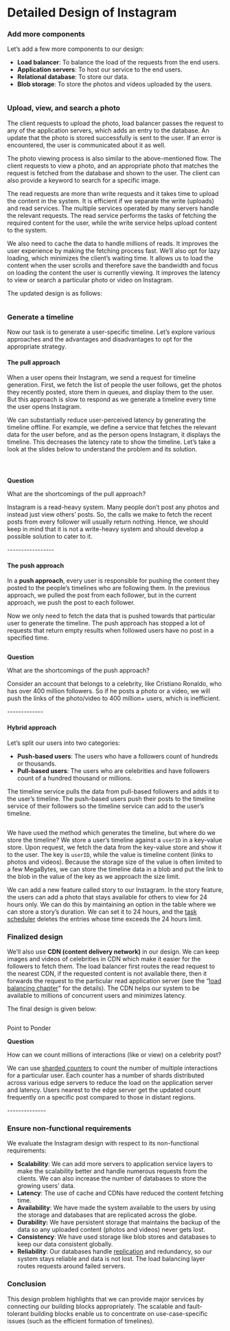# Detailed Design of Instagram

### Add more components <a href="#add-more-components-0" id="add-more-components-0"></a>

Let’s add a few more components to our design:

* **Load balancer**: To balance the load of the requests from the end users.
* **Application servers**: To host our service to the end users.
* **Relational database**: To store our data.
* **Blob storage**: To store the photos and videos uploaded by the users.

<figure><img src="https://kuweiguge.github.io/Grokking-Modern-System-Design-Interview-Gitbook/.gitbook/assets/Screenshot 2023-09-06 at 12.45.42 AM.png" alt=""><figcaption></figcaption></figure>

### Upload, view, and search a photo <a href="#upload-view-and-search-a-photo-0" id="upload-view-and-search-a-photo-0"></a>

The client requests to upload the photo, load balancer passes the request to any of the application servers, which adds an entry to the database. An update that the photo is stored successfully is sent to the user. If an error is encountered, the user is communicated about it as well.

The photo viewing process is also similar to the above-mentioned flow. The client requests to view a photo, and an appropriate photo that matches the request is fetched from the database and shown to the user. The client can also provide a keyword to search for a specific image.

The read requests are more than write requests and it takes time to upload the content in the system. It is efficient if we separate the write (uploads) and read services. The multiple services operated by many servers handle the relevant requests. The read service performs the tasks of fetching the required content for the user, while the write service helps upload content to the system.

We also need to cache the data to handle millions of reads. It improves the user experience by making the fetching process fast. We’ll also opt for lazy loading, which minimizes the client’s waiting time. It allows us to load the content when the user scrolls and therefore save the bandwidth and focus on loading the content the user is currently viewing. It improves the latency to view or search a particular photo or video on Instagram.

The updated design is as follows:

<figure><img src="https://kuweiguge.github.io/Grokking-Modern-System-Design-Interview-Gitbook/.gitbook/assets/Screenshot 2023-09-06 at 12.45.56 AM.png" alt=""><figcaption></figcaption></figure>

### Generate a timeline <a href="#generate-a-timeline-0" id="generate-a-timeline-0"></a>

Now our task is to generate a user-specific timeline. Let’s explore various approaches and the advantages and disadvantages to opt for the appropriate strategy.

#### The pull approach <a href="#the-pull-approach-1" id="the-pull-approach-1"></a>

When a user opens their Instagram, we send a request for timeline generation. First, we fetch the list of people the user follows, get the photos they recently posted, store them in queues, and display them to the user. But this approach is slow to respond as we generate a timeline every time the user opens Instagram.

We can substantially reduce user-perceived latency by generating the timeline offline. For example, we define a service that fetches the relevant data for the user before, and as the person opens Instagram, it displays the timeline. This decreases the latency rate to show the timeline. Let’s take a look at the slides below to understand the problem and its solution.

<figure><img src="https://kuweiguge.github.io/Grokking-Modern-System-Design-Interview-Gitbook/.gitbook/assets/Screenshot 2023-09-06 at 12.46.56 AM.png" alt=""><figcaption></figcaption></figure>

<figure><img src="https://kuweiguge.github.io/Grokking-Modern-System-Design-Interview-Gitbook/.gitbook/assets/Screenshot 2023-09-06 at 12.47.55 AM.png" alt=""><figcaption></figcaption></figure>

<figure><img src="https://kuweiguge.github.io/Grokking-Modern-System-Design-Interview-Gitbook/.gitbook/assets/Screenshot 2023-09-06 at 12.47.21 AM (1).png" alt=""><figcaption></figcaption></figure>

**Question**

What are the shortcomings of the pull approach?

Instagram is a read-heavy system. Many people don’t post any photos and instead just view others’ posts. So, the calls we make to fetch the recent posts from every follower will usually return nothing. Hence, we should keep in mind that it is not a write-heavy system and should develop a possible solution to cater to it.

\-----------------

#### The push approach <a href="#the-push-approach-0" id="the-push-approach-0"></a>

In a **push approach**, every user is responsible for pushing the content they posted to the people’s timelines who are following them. In the previous approach, we pulled the post from each follower, but in the current approach, we push the post to each follower.

Now we only need to fetch the data that is pushed towards that particular user to generate the timeline. The push approach has stopped a lot of requests that return empty results when followed users have no post in a specified time.

<figure><img src="https://kuweiguge.github.io/Grokking-Modern-System-Design-Interview-Gitbook/.gitbook/assets/Screenshot 2023-09-06 at 12.48.46 AM.png" alt=""><figcaption></figcaption></figure>

**Question**

What are the shortcomings of the push approach?

Consider an account that belongs to a celebrity, like Cristiano Ronaldo, who has over 400 million followers. So if he posts a photo or a video, we will push the links of the photo/video to 400 million+ users, which is inefficient.

\-------------

#### Hybrid approach <a href="#hybrid-approach-0" id="hybrid-approach-0"></a>

Let’s split our users into two categories:

* **Push-based users**: The users who have a followers count of hundreds or thousands.
* **Pull-based users**: The users who are celebrities and have followers count of a hundred thousand or millions.

The timeline service pulls the data from pull-based followers and adds it to the user’s timeline. The push-based users push their posts to the timeline service of their followers so the timeline service can add to the user’s timeline.

<figure><img src="https://kuweiguge.github.io/Grokking-Modern-System-Design-Interview-Gitbook/.gitbook/assets/Screenshot 2023-09-06 at 12.49.15 AM.png" alt=""><figcaption></figcaption></figure>

We have used the method which generates the timeline, but where do we store the timeline? We store a user’s timeline against a `userID` in a key-value store. Upon request, we fetch the data from the key-value store and show it to the user. The key is `userID`, while the value is timeline content (links to photos and videos). Because the storage size of the value is often limited to a few MegaBytes, we can store the timeline data in a blob and put the link to the blob in the value of the key as we approach the size limit.

We can add a new feature called story to our Instagram. In the story feature, the users can add a photo that stays available for others to view for 24 hours only. We can do this by maintaining an option in the table where we can store a story’s duration. We can set it to 24 hours, and the [task scheduler](../distributed-task-scheduler/system-design-the-distributed-task-scheduler.md) deletes the entries whose time exceeds the 24 hours limit.

### Finalized design <a href="#finalized-design-0" id="finalized-design-0"></a>

We’ll also use **CDN (content delivery network)** in our design. We can keep images and videos of celebrities in CDN which make it easier for the followers to fetch them. The load balancer first routes the read request to the nearest CDN, if the requested content is not available there, then it forwards the request to the particular read application server (see the “[load balancing chapter](../load-balancers/introduction-to-load-balancers.md)” for the details). The CDN helps our system to be available to millions of concurrent users and minimizes latency.

The final design is given below:

<figure><img src="https://kuweiguge.github.io/Grokking-Modern-System-Design-Interview-Gitbook/.gitbook/assets/Screenshot 2023-09-06 at 12.49.56 AM.png" alt=""><figcaption></figcaption></figure>

Point to Ponder

**Question**

How can we count millions of interactions (like or view) on a celebrity post?

We can use [sharded counters](../sharded-counters/high-level-design-of-sharded-counters.md) to count the number of multiple interactions for a particular user. Each counter has a number of shards distributed across various edge servers to reduce the load on the application server and latency. Users nearest to the edge server get the updated count frequently on a specific post compared to those in distant regions.

\--------------

### Ensure non-functional requirements <a href="#ensure-non-functional-requirements-0" id="ensure-non-functional-requirements-0"></a>

We evaluate the Instagram design with respect to its non-functional requirements:

* **Scalability**: We can add more servers to application service layers to make the scalability better and handle numerous requests from the clients. We can also increase the number of databases to store the growing users’ data.
* **Latency**: The use of cache and CDNs have reduced the content fetching time.
* **Availability**: We have made the system available to the users by using the storage and databases that are replicated across the globe.
* **Durability:** We have persistent storage that maintains the backup of the data so any uploaded content (photos and videos) never gets lost.
* **Consistency**: We have used storage like blob stores and databases to keep our data consistent globally.
* **Reliability**: Our databases handle [replication](../databases/data-replication/) and redundancy, so our system stays reliable and data is not lost. The load balancing layer routes requests around failed servers.

### Conclusion <a href="#conclusion-1" id="conclusion-1"></a>

This design problem highlights that we can provide major services by connecting our building blocks appropriately. The scalable and fault-tolerant building blocks enable us to concentrate on use-case-specific issues (such as the efficient formation of timelines).
